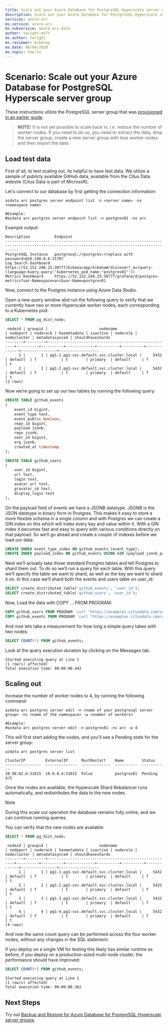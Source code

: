 ```yaml
---
title: Scale out your Azure Database for PostgreSQL Hyperscale server group
description: Scale out your Azure Database for PostgreSQL Hyperscale server group
services: azure-arc
ms.service: azure-arc
ms.subservice: azure-arc-data
author: twright-msft
ms.author: twright
ms.reviewer: mikeray
ms.date: 08/04/2020
ms.topic: how-to
---
```


# Scenario: Scale out your Azure Database for PostgreSQL Hyperscale server group

These instructions utilize the PostgreSQL server group that was [provisioned in an earlier guide](https://github.com/microsoft/Azure-data-services-on-Azure-Arc/blob/ctp2.0/scenarios/004-create-pghsaa-instance.md).

>**NOTE:** It is not yet possible to scale back in, i.e. reduce the number of worker nodes. If you need to do so, you need to extract the data, drop the server group, create a new server group with less worker nodes and then import the data.

## Load test data

First of all, to test scaling out, its helpful to have test data. We utilize a sample of publicly available GitHub data, available from the Citus Data website (Citus Data is part of Microsoft).

Let's connect to our database by first getting the connection information:

```terminal
azdata arc postgres server endpoint list -n <server name> -ns <namespace name>

#Example:
#azdata arc postgres server endpoint list -n postgres01 -ns arc
```

Example output:

```terminal
Description           Endpoint
--------------------  ----------------------------------------------------------------------------------------------------------------------------
PostgreSQL Instance   postgresql://postgres:<replace with password>@10.240.0.6:31787
Log Search Dashboard  https://52.152.248.25:30777/kibana/app/kibana#/discover?_a=(query:(language:kuery,query:'kubernetes_pod_name:"postgres01"'))
Metrics Dashboard     https://52.152.248.25:30777/grafana/d/postgres-metrics?var-Namespace=arc&var-Name=postgres01
```

Now, connect to the Postgres instance using Azure Data Studio.

Open a new query window abd run the following query to verify that we currently have two or more Hyperscale worker nodes, each corresponding to a Kubernetes pod:

```sql
SELECT * FROM pg_dist_node;
```

```terminal
 nodeid | groupid |                       nodename                        | nodeport | noderack | hasmetadata | isactive | noderole | nodecluster | metadatasynced | shouldhaveshards
--------+---------+-------------------------------------------------------+----------+----------+-------------+----------+----------+-------------+----------------+------------------
      1 |       1 | pg1-1.pg1-svc.default.svc.cluster.local |     5432 | default  | f           | t        | primary  | default     | f              | t
      2 |       2 | pg1-2.pg1-svc.default.svc.cluster.local |     5432 | default  | f           | t        | primary  | default     | f              | t
(2 rows)
```

Now we’re going to set up our two tables by running the following query:

```sql
CREATE TABLE github_events
(
    event_id bigint,
    event_type text,
    event_public boolean,
    repo_id bigint,
    payload jsonb,
    repo jsonb,
    user_id bigint,
    org jsonb,
    created_at timestamp
);

CREATE TABLE github_users
(
    user_id bigint,
    url text,
    login text,
    avatar_url text,
    gravatar_id text,
    display_login text
);
```

On the payload field of events we have a JSONB datatype. JSONB is the JSON datatype in binary form in Postgres. This makes it easy to store a more flexible schema in a single column and with Postgres we can create a GIN index on this which will index every key and value within it. With a GIN index it becomes fast and easy to query with various conditions directly on that payload. So we’ll go ahead and create a couple of indexes before we load our data:

```sql
CREATE INDEX event_type_index ON github_events (event_type);
CREATE INDEX payload_index ON github_events USING GIN (payload jsonb_path_ops);
```

Next we’ll actually take those standard Postgres tables and tell Postgres to shard them out. To do so we’ll run a query for each table. With this query we’ll specify the table we want to shard, as well as the key we want to shard it on. In this case we’ll shard both the events and users table on user_id:

```sql
SELECT create_distributed_table('github_events', 'user_id');
SELECT create_distributed_table('github_users', 'user_id');
```

Now, Load the data with COPY ... FROM PROGRAM:

```sql
COPY github_users FROM PROGRAM 'curl "https://examples.citusdata.com/users.csv"' WITH ( FORMAT CSV );
COPY github_events FROM PROGRAM 'curl "https://examples.citusdata.com/events.csv"' WITH ( FORMAT CSV );
```

And now lets take a measurement for how long a simple query takes with two nodes:

```sql
SELECT COUNT(*) FROM github_events;
```

Look at the query execution duration by clicking on the Messages tab.

```terminal
Started executing query at Line 1
(1 row(s) affected)
Total execution time: 00:00:00.442
```

## Scaling out

Increase the number of worker nodes to 4, by running the following command:

```terminal
azdata arc postgres server edit -n <name of your postgresql server group> -ns <name of the namespace> -w <number of workers>

#Example:
#azdata arc postgres server edit -n postgres01 -ns arc -w 4
```

This will first start adding the nodes, and you'll see a Pending state for the server group:

```terminal
azdata arc postgres server list
```

```terminal
ClusterIP         ExternalIP      MustRestart    Name        Status
----------------  --------------  -------------  ----------  -----------
10.98.62.6:31815  10.0.0.4:31815  False          postgres01  Pending 4/5
```

Once the nodes are available, the Hyperscale Shard Rebalancer runs automatically, and redistributes the data to the new nodes.

> [!NOTE]
>  During this scale out operation the database remains fully online, and we can continue running queries.

You can verify that the new nodes are available:

```sql
SELECT * FROM pg_dist_node;
```

```terminal
 nodeid | groupid |                       nodename                        | nodeport | noderack | hasmetadata | isactive | noderole | nodecluster | metadatasynced | shouldhaveshards
--------+---------+-------------------------------------------------------+----------+----------+-------------+----------+----------+-------------+----------------+------------------
      1 |       1 | pg1-1.pg1-svc.default.svc.cluster.local |     5432 | default  | f           | t        | primary  | default     | f              | t
      2 |       2 | pg1-2.pg1-svc.default.svc.cluster.local |     5432 | default  | f           | t        | primary  | default     | f              | t
      3 |       3 | pg1-3.pg1-svc.default.svc.cluster.local |     5432 | default  | f           | t        | primary  | default     | f              | t
      4 |       4 | pg1-4.pg1-svc.default.svc.cluster.local |     5432 | default  | f           | t        | primary  | default     | f              | t
(4 rows)
```

And now the same count query can be performed across the four worker nodes, without any changes in the SQL statement.

If you deploy on a single VM for testing this likely has similar runtime as before, if you deploy on a production-sized multi-node cluster, the performance should have improved:

```sql
SELECT COUNT(*) FROM github_events;
```

```terminal
Started executing query at Line 1
(1 row(s) affected)
Total execution time: 00:00:00.362
```

## Next Steps

Try out [Backup and Restore for Azure Database for PostgreSQL Hyperscale server groups](backup-restore-pghsaa.md).
